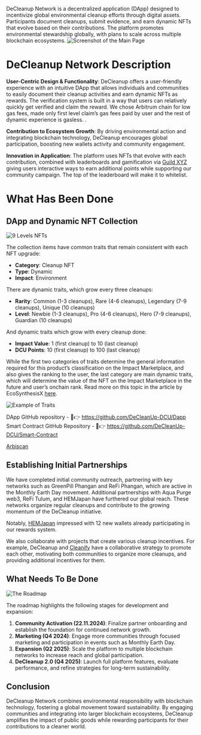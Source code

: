 DeCleanup Network is a decentralized application (DApp) designed to incentivize global environmental cleanup efforts through digital assets. Participants document cleanups, submit evidence, and earn dynamic NFTs that evolve based on their contributions. The platform promotes environmental stewardship globally, with plans to scale across multiple blockchain ecosystems.
![Screenshot of the Main Page](https://beige-defiant-spoonbill-537.mypinata.cloud/ipfs/QmWjckBnwWkidWtTQwR17TrQWoo9j3FX5LLwRg8s3n12cN)

# DeCleanup Network Description

**User-Centric Design & Functionality**: DeCleanup offers a user-friendly experience with an intuitive DApp that allows individuals and communities to easily document their cleanup activities and earn dynamic NFTs as rewards. The verification system is built in a way that users can relatively quickly get verified and claim the reward. We chose Arbitrum chain for low gas fees, made only first level claim’s gas fees paid by user and the rest of dynamic experience is gasless. . 

**Contribution to Ecosystem Growth**: By driving environmental action and integrating blockchain technology, DeCleanup encourages global participation, boosting new wallets activity and community engagement.

**Innovation in Application**: The platform uses NFTs that evolve with each contribution, combined with leaderboards and gamification via [Guild XYZ](https://guild.xyz/decleanup-network) giving users interactive ways to earn additional points while supporting our community campaign. The top of the leaderboard will make it to whitelist.

# What Has Been Done

## DApp and Dynamic NFT Collection

![9 Levels NFTs](https://beige-defiant-spoonbill-537.mypinata.cloud/ipfs/QmZELVjF8H5VvG1BxhunXK4n6LuK17RBuis5yRepEqxARk)

The collection items have common traits that remain consistent with each NFT upgrade:
- **Category**: Cleanup NFT
- **Type**: Dynamic
- **Impact**: Environment

There are dynamic traits, which grow every three cleanups:
- **Rarity**: Common (1-3 cleanups), Rare (4-6 cleanups), Legendary (7-9 cleanups), Unique (10 cleanups)
- **Level**: Newbie (1-3 cleanups), Pro (4-6 cleanups), Hero (7-9 cleanups), Guardian (10 cleanups)

And dynamic traits which grow with every cleanup done:
- **Impact Value**: 1 (first cleanup) to 10 (last cleanup)
- **DCU Points**: 10 (first cleanup) to 100 (last cleanup)

While the first two categories of traits determine the general information required for this product’s classification on the Impact Marketplace, and also gives the ranking to the user, the last category are main dynamic traits, which will determine the value of the NFT on the Impact Marketplace in the future and user’s onchain rank. Read more on this topic in the article by EcoSynthesisX [here](https://mirror.xyz/ecosynthesisx.eth/zOdeuaeFfJUFScZZKu1OGF7cWCiRgUHQSGE-14cf8fo).

![Example of Traits](https://beige-defiant-spoonbill-537.mypinata.cloud/ipfs/QmfUA1PomqfsXPZod2oo79nrMq17xT1Rxo8EdWxwFFVHxM)

DApp GitHub repository - 🔗👉 https://github.com/DeCleanUp-DCU/Dapp
Smart Contract GitHub Repository - 🔗👉 https://github.com/DeCleanUp-DCU/Smart-Contract

[Arbiscan](https://arbiscan.io/address/0xf21389b64e0eb749fd150d0c44742692e19a69c8) 

## Establishing Initial Partnerships

We have completed initial community outreach, partnering with key networks such as GreenPill Phangan and ReFi Phangan, which are active in the Monthly Earth Day movement. Additional partnerships with Aqua Purge web3, ReFi Tulum, and HEMJapan have furthered our global reach. These networks organize regular cleanups and contribute to the growing momentum of the DeCleanup initiative.

Notably, [HEMJapan](https://x.com/hemjapan?s=21) impressed with 12 new wallets already participating in our rewards system. 

We also collaborate with projects that create various cleanup incentives. For example, DeCleanup and [Cleanify](https://x.com/cleanify_vet?s=21) have a collaborative strategy to promote each other, motivating both communities to organize more cleanups, and providing additional incentives for them.

## What Needs To Be Done

![The Roadmap](https://beige-defiant-spoonbill-537.mypinata.cloud/ipfs/QmcAgDypdKSRtUkoaBGp3puYRWEuyEjT5BauuVmXDYz7y1)

The roadmap highlights the following stages for development and expansion:

1. **Community Activation (22.11.2024)**: Finalize partner onboarding and establish the foundation for continued network growth.
2. **Marketing (Q4 2024)**: Engage more communities through focused marketing and participation in events such as Monthly Earth Day.
3. **Expansion (Q2 2025)**: Scale the platform to multiple blockchain networks to increase reach and global participation.
4. **DeCleanup 2.0 (Q4 2025)**: Launch full platform features, evaluate performance, and refine strategies for long-term sustainability.

## Conclusion

DeCleanup Network combines environmental responsibility with blockchain technology, fostering a global movement toward sustainability. By engaging communities and integrating into larger blockchain ecosystems, DeCleanup amplifies the impact of public goods while rewarding participants for their contributions to a cleaner world.
